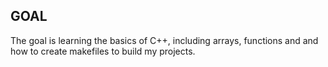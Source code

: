 
## GOAL

The goal is learning the basics of C++, including arrays, functions and and how
to create makefiles to build my projects.


